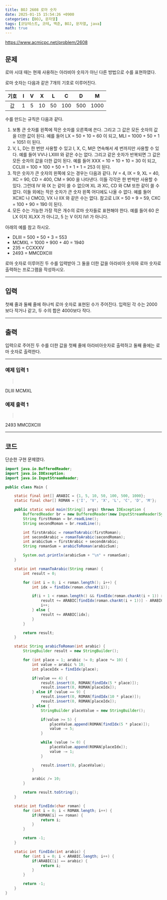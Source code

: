 ```yaml
---
title: BOJ 2608 로마 숫자
date: 2025-01-15 15:54:26 +0900
categories: [BOJ, 문자열]
tags: [코딩테스트, 코테, 백준, BOJ, 문자열, java]
math: true
---
```


<https://www.acmicpc.net/problem/2608>

## 문제
로마 시대 때는 현재 사용하는 아라비아 숫자가 아닌 다른 방법으로 수를 표현하였다.

로마 숫자는 다음과 같은 7개의 기호로 이루어진다.

| 기호  |   I   |   V   |   X   |   L   |   C   |   D   |   M   |
| :---: | :---: | :---: | :---: | :---: | :---: | :---: | :---: |
|  값   |   1   |   5   |  10   |  50   |  100  |  500  | 1000  |

수를 만드는 규칙은 다음과 같다.

1. 보통 큰 숫자를 왼쪽에 작은 숫자를 오른쪽에 쓴다. 그리고 그 값은 모든 숫자의 값을 더한 값이 된다. 예를 들어 LX = 50 + 10 = 60 이 되고, MLI = 1000 + 50 + 1 = 1051 이 된다.
2. V, L, D는 한 번만 사용할 수 있고 I, X, C, M은 연속해서 세 번까지만 사용할 수 있다. 예를 들어 VV나 LXIIII 와 같은 수는 없다. 그리고 같은 숫자가 반복되면 그 값은 모든 숫자의 값을 더한 값이 된다. 예를 들어 XXX = 10 + 10 + 10 = 30 이 되고, CCLIII = 100 + 100 + 50 + 1 + 1 + 1 = 253 이 된다.
3. 작은 숫자가 큰 숫자의 왼쪽에 오는 경우는 다음과 같다. IV = 4, IX = 9, XL = 40, XC = 90, CD = 400, CM = 900 을 나타낸다. 이들 각각은 한 번씩만 사용할 수 있다. 그런데 IV 와 IX 는 같이 쓸 수 없으며 XL 과 XC, CD 와 CM 또한 같이 쓸 수 없다. 이들 외에는 작은 숫자가 큰 숫자 왼쪽 어디에도 나올 수 없다. 예를 들어 XCXC 나 CMCD, VX 나 IIX 와 같은 수는 없다. 참고로 LIX = 50 + 9 = 59, CXC = 100 + 90 = 190 이 된다.
4. 모든 수는 가능한 가장 적은 개수의 로마 숫자들로 표현해야 한다. 예를 들어 60 은 LX 이지 XLXX 가 아니고, 5 는 V 이지 IVI 가 아니다.

아래의 예를 참고 하시오.

- DLIII = 500 + 50 + 3 = 553
- MCMXL = 1000 + 900 + 40 = 1940
- 235 = CCXXXV
- 2493 = MMCDXCIII

로마 숫자로 이루어진 두 수를 입력받아 그 둘을 더한 값을 아라비아 숫자와 로마 숫자로 출력하는 프로그램을 작성하시오.

---
## 입력
첫째 줄과 둘째 줄에 하나씩 로마 숫자로 표현된 수가 주어진다. 입력된 각 수는 2000 보다 작거나 같고, 두 수의 합은 4000보다 작다.

---
## 출력
입력으로 주어진 두 수를 더한 값을 첫째 줄에 아라비아숫자로 출력하고 둘째 줄에는 로마 숫자로 출력한다.

---
### 예제 입력 1
> <pre>
DLIII
MCMXL
> </pre>

### 예제 출력 1
> <pre>
2493
MMCDXCIII
> </pre>

---
## 코드
단순한 구현 문제였다.

```java
import java.io.BufferedReader;
import java.io.IOException;
import java.io.InputStreamReader;

public class Main {

    static final int[] ARABIC = {1, 5, 10, 50, 100, 500, 1000};
    static final char[] ROMAN = {'I', 'V', 'X', 'L', 'C', 'D', 'M'};

    public static void main(String[] args) throws IOException {
        BufferedReader br = new BufferedReader(new InputStreamReader(System.in));
        String firstRoman = br.readLine();
        String secondRoman = br.readLine();

        int firstArabic = romanToArabic(firstRoman);
        int secondArabic = romanToArabic(secondRoman);
        int arabicSum = firstArabic + secondArabic;
        String romanSum = arabicToRoman(arabicSum);

        System.out.println(arabicSum + "\n" + romanSum);
    }

    static int romanToArabic(String roman) {
        int result = 0;

        for (int i = 0; i < roman.length(); i++) {
            int idx = findIdx(roman.charAt(i));

            if(i + 1 < roman.length() && findIdx(roman.charAt(i + 1)) > idx) {
                result += ARABIC[findIdx(roman.charAt(i + 1))] - ARABIC[idx];
                i++;
            } else {
                result += ARABIC[idx];
            }
        }

        return result;
    }

    static String arabicToRoman(int arabic) {
        StringBuilder result = new StringBuilder();

        for (int place = 1; arabic != 0; place *= 10) {
            int value = arabic % 10;
            int placeIdx = findIdx(place);

            if(value == 4) {
                result.insert(0, ROMAN[findIdx(5 * place)]);
                result.insert(0, ROMAN[placeIdx]);
            } else if (value == 9) {
                result.insert(0, ROMAN[findIdx(10 * place)]);
                result.insert(0, ROMAN[placeIdx]);
            } else {
                StringBuilder placeValue = new StringBuilder();

                if(value >= 5) {
                    placeValue.append(ROMAN[findIdx(5 * place)]);
                    value -= 5;
                }

                while (value != 0) {
                    placeValue.append(ROMAN[placeIdx]);
                    value -= 1;
                }

                result.insert(0, placeValue);
            }

            arabic /= 10;
        }

        return result.toString();
    }

    static int findIdx(char roman) {
        for (int i = 0; i < ROMAN.length; i++) {
            if(ROMAN[i] == roman) {
                return i;
            }
        }

        return -1;
    }

    static int findIdx(int arabic) {
        for (int i = 0; i < ARABIC.length; i++) {
            if(ARABIC[i] == arabic) {
                return i;
            }
        }

        return -1;
    }
}

```
